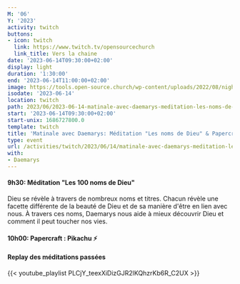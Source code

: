 ```yaml
---
M: '06'
Y: '2023'
activity: twitch
buttons:
- icon: twitch
  link: https://www.twitch.tv/opensourcechurch
  link_title: Vers la chaine
date: '2023-06-14T09:30:00+02:00'
display: light
duration: '1:30:00'
end: '2023-06-14T11:00:00+02:00'
image: https://tools.open-source.church/wp-content/uploads/2022/08/night-sky-osc-noms-de-dieu.jpg
isodate: '2023-06-14'
location: twitch
path: 2023/06/2023-06-14-matinale-avec-daemarys-meditation-les-noms-de-dieu-papercraft-lego.md
start: '2023-06-14T09:30:00+02:00'
start-unix: 1686727800.0
template: twitch
title: 'Matinale avec Daemarys: Méditation "Les noms de Dieu" & Papercraft / Lego'
type: event
url: /activities/twitch/2023/06/14/matinale-avec-daemarys-meditation-les-noms-de-dieu-papercraft-lego
with:
- Daemarys
---
```

#### 9h30: Méditation "Les 100 noms de Dieu"



Dieu se révèle à travers de nombreux noms et titres. Chacun révèle une facette différente de la beauté de Dieu et de sa manière d'être en lien avec nous. À travers ces noms, Daemarys nous aide à mieux découvrir Dieu et comment il peut toucher nos vies.

#### 10h00: Papercraft : Pikachu ⚡️


#### Replay des méditations passées

{{< youtube_playlist PLCjY_teexXiDizGJR2lKQhzrKb6R_C2UX >}}